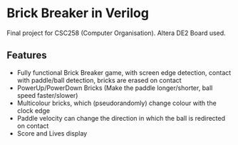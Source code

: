 # Brick Breaker in Verilog
Final project for CSC258 (Computer Organisation). Altera DE2 Board used.

## Features
* Fully functional Brick Breaker game, with screen edge detection, contact with paddle/ball detection, bricks are erased on contact
* PowerUp/PowerDown Bricks (Make the paddle longer/shorter, ball speed faster/slower)
* Multicolour bricks, which (pseudorandomly) change colour with the clock edge
* Paddle velocity can change the direction in which the ball is redirected on contact
* Score and Lives display
